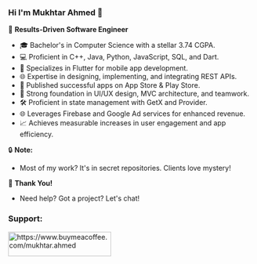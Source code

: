 ### Hi I'm Mukhtar Ahmed 👋

🚀 **Results-Driven Software Engineer**

- 🎓 Bachelor's in Computer Science with a stellar 3.74 CGPA.
- 💻 Proficient in C++, Java, Python, JavaScript, SQL, and Dart.
- 📱 Specializes in Flutter for mobile app development.
- 🌐 Expertise in designing, implementing, and integrating REST APIs.
- 🚀 Published successful apps on App Store & Play Store.
- 🌟 Strong foundation in UI/UX design, MVC architecture, and teamwork.
- 🛠️ Proficient in state management with GetX and Provider.
- 🌐 Leverages Firebase and Google Ad services for enhanced revenue.
- 📈 Achieves measurable increases in user engagement and app efficiency.

🔒 **Note:**
  - Most of my work? It's in secret repositories. Clients love mystery!

🙏 **Thank You!**
  - Need help? Got a project? Let's chat!
<h3 align="left">Support:</h3>
<p><a href="https://www.buymeacoffee.com/mukhtar.ahmed"> <img align="left" src="https://cdn.buymeacoffee.com/buttons/v2/default-yellow.png" height="50" width="210" alt="https://www.buymeacoffee.com/mukhtar.ahmed" /></a></p><br><br>



